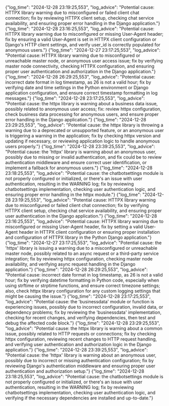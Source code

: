 {"log_time": "2024-12-28 23:19:25,553", "log_advice": "Potential cause: HTTPX library warning due to misconfigured or failed client chat connection; fix by reviewing HTTPX client setup, checking chat service availability, and ensuring proper error handling in the Django application."}
{"log_time": "2024-12-28 23:16:25,553", "log_advice": "Potential cause: HTTPX library warning due to misconfigured or missing User-Agent header; fix by ensuring a valid User-Agent is set in HTTPX client configuration or Django's HTTP client settings, and verify user_id is correctly populated for anonymous users."}
{"log_time": "2024-12-27 23:17:25,553", "log_advice": "Potential cause: HTTPX library warning due to misconfigured or unreachable master node, or anonymous user access issue; fix by verifying master node connectivity, checking HTTPX configuration, and ensuring proper user authentication and authorization in the Django application."}
{"log_time": "2024-12-28 26:29:25,553", "log_advice": "Potential cause: incorrect date format in log timestamp, as 26 is not a valid hour; fix by verifying date and time settings in the Python environment or Django application configuration, and ensure correct timestamp formatting in log messages."}
{"log_time": "2024-12-28 23:17:25,553", "log_advice": "Potential cause: the httpx library is warning about a business data issue, possibly related to anonymous user access; fix: review httpx configuration, check business data processing for anonymous users, and ensure proper error handling in the Django application."}
{"log_time": "2024-12-28 23:29:25,553", "log_advice": "Potential cause: the httpx library is throwing a warning due to a deprecated or unsupported feature, or an anonymous user is triggering a warning in the application; fix by checking httpx version and updating if necessary, or reviewing application logic to handle anonymous users properly."}
{"log_time": "2024-12-28 23:39:25,553", "log_advice": "Potential cause: the 'httpx' library is warning about an anonymous user, possibly due to missing or invalid authentication, and fix could be to review authentication middleware and ensure correct user identification, or implement a fallback for anonymous users."}
{"log_time": "2024-12-28 23:18:25,553", "log_advice": "Potential cause: the chatbotsettings module is not properly configured or initialized, or there's an issue with user authentication, resulting in the WARNING log; fix by reviewing chatbotsettings implementation, checking user authentication logic, and ensuring proper error handling in the httpx module."}
{"log_time": "2024-12-28 23:19:25,553", "log_advice": "Potential cause: HTTPX library warning due to misconfigured or failed client chat connection; fix by verifying HTTPX client setup, checking chat service availability, and ensuring proper user authentication in the Django application."}
{"log_time": "2024-12-28 23:16:25,553", "log_advice": "Potential cause: HTTPX library warning due to misconfigured or missing User-Agent header, fix by setting a valid User-Agent header in HTTPX client configuration or ensuring proper installation and configuration of HTTPX library in the Python Django application."}
{"log_time": "2024-12-27 23:17:25,553", "log_advice": "Potential cause: the 'httpx' library is issuing a warning due to a misconfigured or unreachable master node, possibly related to an async request or a third-party service integration; fix by reviewing httpx configuration, checking master node availability, and verifying async request handling in the Django application."}
{"log_time": "2024-12-28 26:29:25,553", "log_advice": "Potential cause: incorrect date format in log timestamp, as 26 is not a valid hour; fix by verifying datetime formatting in Python code, especially when using strftime or strptime functions, and ensure correct timezone settings; also, check httpx library configuration for any custom logging settings that might be causing the issue."}
{"log_time": "2024-12-28 23:17:25,553", "log_advice": "Potential cause: the 'businessdata' module or function is experiencing issues, possibly due to incorrect configuration, invalid data, or dependency problems; fix by reviewing the 'businessdata' implementation, checking for recent changes, and verifying dependencies, then test and debug the affected code block."}
{"log_time": "2024-12-28 23:29:25,553", "log_advice": "Potential cause: the httpx library is warning about a common issue, possibly related to HTTP requests or connections; fix by checking httpx configuration, reviewing recent changes to HTTP request handling, and verifying user authentication and authorization logic in the Django application."}
{"log_time": "2024-12-28 23:39:25,553", "log_advice": "Potential cause: the 'httpx' library is warning about an anonymous user, possibly due to incorrect or missing authentication configuration; fix by reviewing Django's authentication middleware and ensuring proper user authentication and authorization setup."}
{"log_time": "2024-12-28 23:18:25,553", "log_advice": "Potential cause: the chatbotsettings module is not properly configured or initialized, or there's an issue with user authentication, resulting in the WARNING log; fix by reviewing chatbotsettings implementation, checking user authentication logic, and verifying if the necessary dependencies are installed and up-to-date."}
